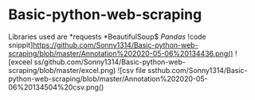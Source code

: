 # Basic-python-web-scraping
Libraries used are
*requests
*BeautifulSoup$
*Pandas*
!code snippit]https://github.com/Sonny1314/Basic-python-web-scraping/blob/master/Annotation%202020-05-06%20134436.png()
![exceel ss/github.com/Sonny1314/Basic-python-web-scraping/blob/master/excel.png)
![csv file ssthub.com/Sonny1314/Basic-python-web-scraping/blob/master/Annotation%202020-05-06%20134504%20csv.png()

